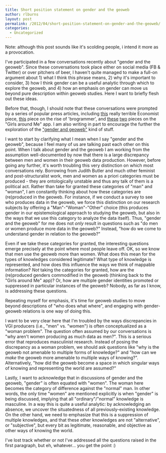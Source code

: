 ```yaml
---
title: Short position statement on gender and the geoweb
author: rlburns
layout: post
permalink: /2012/04/short-position-statement-on-gender-and-the-geoweb/
categories:
  - Uncategorized
---
```

Note: although this post sounds like it's scolding people, i intend it more as a provocation.

I've participated in a few conversations recently about "gender and the geoweb". Since these conversations took place either on social media (FB & Twitter) or over pitchers of beer, I haven't quite managed to make a full-on argument about 1) what I think this phrase means, 2) why it's important to consider, 3) how I think gender can be a useful analytic through which to explore the geoweb, and 4) how an emphasis on gender can move us beyond pure description within geoweb studies. Here I want to briefly flesh out these ideas.

Before that, though, I should note that these conversations were prompted by a series of popular press articles, including [this](http://econ.st/jKjgg3) really terrible Economist piece, [this](http://buswk.co/z0NUsc) piece on the rise of 'brogrammer', and [these](http://bit.ly/H412Vw) [two](http://nyti.ms/H1samM) pieces on the "Girls around Me" app. I am also writing in part to encourage the further the exploration of the ["gender and geoweb"](http://slidesha.re/FRtxCB) kind of stuff.

I want to start by clarifying what I mean when I say "gender and the geoweb", because I feel many of us are talking past each other on this point. When I talk about gender and the geoweb I am working from the assumption well-documented by now that there is a large discrepancy between men and women in their geoweb data production. However, before going any further, it's worth troubling this very distinction on which most conversations rely. Borrowing from Judith Butler and much other feminist and post-structuralist work, men and women as a priori categories must be produced - they are ontologically unstable and thus any talk of them is a political act. Rather than take for granted these categories of "man" and "woman", I am constantly thinking about how these categories are (re)produced in the geoweb. For instance, if we conduct a survey to see who produces data in the geoweb, we force this distinction on our research subjects by offering a "Man"-"Woman"-"Other" choice (this produces gender in our epistemological approach to studying the geoweb, but also in the ways that we use this category to analyze the data itself). Thus, "gender and the geoweb" for me does not *only* result in questions such as "do men or women produce more data in the geoweb?" Instead, "how do we come to understand gender in relation to the geoweb?"

Even if we take these categories for granted, the interesting questions emerge precisely at the point where most people leave off. OK, so we know that men use the geoweb more than women. What does this mean for the types of knowledges considered legitimate? What type of knowledge is represented, and how does this influence the ways we think of mappable information? *Not* taking the categories for granted, how are the (re)produced genders commodified in the geoweb (thinking back to the "Girls around Me" app)? Or, how are multiple gender identities promoted or suppressed in particular instances of the geoweb? Nobody, as far as I know, is addressing these questions.

Repeating myself for emphasis, it's time for geoweb studies to move beyond descriptions of "who does what where", and engaging with gender-geoweb relations is one way of doing this. 

I want to be very clear here that I'm troubled by the ways discrepancies in VGI producers (i.e., "men" vs. "women") is often conceptualized as a "woman problem". The question often assumed by our conversations is "why aren't women producing as much data as men?". This is a serious error that reproduces masculinist research. Instead of posing the discrepancy as a woman problem, we should ask questions like "why is the geoweb not amenable to multiple forms of knowledge?" and "how can we *make* the geoweb more amenable to multiple ways of knowing?". Alternatively, "how did the geoweb become a space in which singular ways of knowing and representing the world are assumed?" 

Lastly, I want to acknowledge that in discussions of gender and the geoweb, "gender" is often equated with "women". The woman here becomes the category of difference against the "normal" man. In other words, the only time "women" are mentioned explicitly is when "gender" is being discussed, implying that all "ordinary"/"normal" knowledge is masculine. In a way this is quite a useful analytic: by acknowledging an absence, we uncover the situatedness of all previously-existing knowledge. On the other hand, we need to emphasize that this is a suppression of multiple knowledges, and that these other knowledges are not "alternative", or "subjective", but every bit as legitimate, reasonable, and objective as other ways of knowing the world.

I've lost track whether or not I've addressed all the questions raised in the first paragraph, but eh, whatever... you get the point :\)